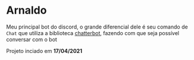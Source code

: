 # Arnaldo

Meu principal bot do discord, o grande diferencial dele é seu comando de `Chat` que utiliza a biblioteca [chatterbot](https://github.com/gunthercox/ChatterBot), fazendo com que seja possível conversar com o bot

Projeto inciado em **17/04/2021**
